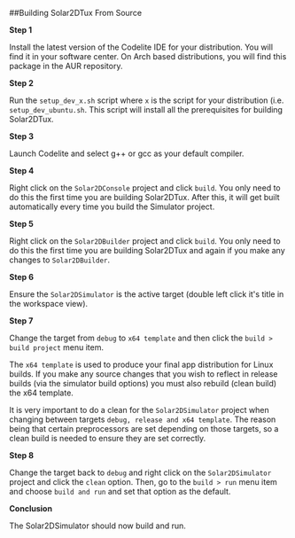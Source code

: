 ##Building Solar2DTux From Source

**Step 1**

 Install the latest version of the Codelite IDE for your distribution. You will find it in your software center. On Arch based distributions, you will find this package in the AUR repository.
 
 **Step 2**
 
 Run the `setup_dev_x.sh` script where `x` is the script for your distribution (i.e. `setup_dev_ubuntu.sh`. This script will install all the prerequisites for building Solar2DTux.

**Step 3**

Launch Codelite and select g++ or gcc as your default compiler.

**Step 4**

Right click on the `Solar2DConsole` project and click `build`. You only need to do this the first time you are building Solar2DTux. After this, it will get built automatically every time you build the Simulator project.

**Step 5**

Right click on the `Solar2DBuilder` project and click `build`. You only need to do this the first time you are building Solar2DTux and again if you make any changes to `Solar2DBuilder`.

**Step 6**

Ensure the `Solar2DSimulator` is the active target (double left click it's title in the workspace view).

**Step 7**

Change the target from `debug` to `x64 template` and then click the `build > build project` menu item.

The `x64 template` is used to produce your final app distribution for Linux builds. If you make any source changes that you wish to reflect in release builds (via the simulator build options) you must also rebuild (clean build) the x64 template.

It is very important to do a clean for the `Solar2DSimulator` project when changing between targets `debug, release and x64 template`. The reason being that certain preprocessors are set depending on those targets, so a clean build is needed to ensure they are set correctly.

**Step 8**

Change the target back to `debug` and right click on the `Solar2DSimulator` project and click the `clean` option. Then, go to the `build > run` menu item and choose `build and run` and set that option as the default. 

**Conclusion**

The Solar2DSimulator should now build and run.